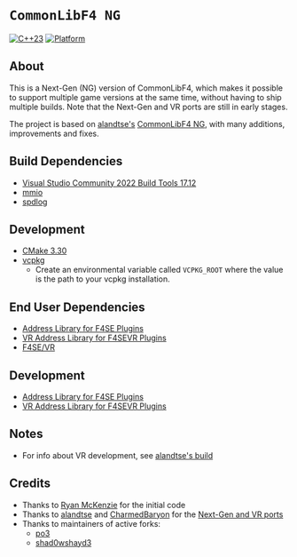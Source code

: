 # `CommonLibF4 NG`
[![C++23](https://img.shields.io/static/v1?label=Standard&message=C%2B%2B23&color=blue&logo=c%2B%2B&&logoColor=white&style=flat)](https://en.cppreference.com/w/cpp/compiler_support)
[![Platform](https://img.shields.io/static/v1?label=Platform&message=Windows%20x64&color=dimgray&style=flat)](#)

## About

This is a Next-Gen (NG) version of CommonLibF4, which makes it possible to support multiple game versions at the same time, without having to ship multiple builds.
Note that the Next-Gen and VR ports are still in early stages.

The project is based on [alandtse's](https://github.com/alandtse) [CommonLibF4 NG](https://github.com/alandtse/CommonLibF4), with many additions, improvements and fixes.

## Build Dependencies

- [Visual Studio Community 2022 Build Tools 17.12](https://learn.microsoft.com/visualstudio/releases/2022/release-history#evergreen-bootstrappers)
- [mmio](https://github.com/Ryan-rsm-McKenzie/mmio)
- [spdlog](https://github.com/gabime/spdlog)

## Development

- [CMake 3.30](https://cmake.org)
- [vcpkg](https://github.com/microsoft/vcpkg)
  - Create an environmental variable called `VCPKG_ROOT` where the value is the path to your vcpkg installation.

## End User Dependencies

- [Address Library for F4SE Plugins](https://www.nexusmods.com/fallout4/mods/47327)
- [VR Address Library for F4SEVR Plugins](https://www.nexusmods.com/fallout4/mods/64879)
- [F4SE/VR](https://f4se.silverlock.org)

## Development

- [Address Library for F4SE Plugins](https://www.nexusmods.com/fallout4/mods/47327)
- [VR Address Library for F4SEVR Plugins](https://www.nexusmods.com/fallout4/mods/64879)

## Notes

- For info about VR development, see [alandtse's build](https://github.com/alandtse/CommonLibF4)

## Credits

- Thanks to [Ryan McKenzie](https://github.com/Ryan-rsm-McKenzie) for the initial code
- Thanks to [alandtse](https://github.com/alandtse) and [CharmedBaryon](https://github.com/CharmedBaryon) for the [Next-Gen and VR ports](https://github.com/alandtse/CommonLibF4)
- Thanks to maintainers of active forks:
  - [po3](https://github.com/powerof3/CommonLibF4)
  - [shad0wshayd3](https://github.com/shad0wshayd3/CommonLibF4)
